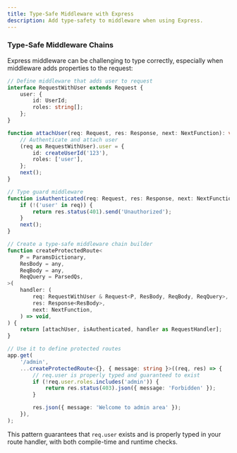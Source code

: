 ```yaml
---
title: Type-Safe Middleware with Express
description: Add type-safety to middleware when using Express.
---
```


### Type-Safe Middleware Chains

Express middleware can be challenging to type correctly, especially when middleware adds properties to the request:

```typescript
// Define middleware that adds user to request
interface RequestWithUser extends Request {
	user: {
		id: UserId;
		roles: string[];
	};
}

function attachUser(req: Request, res: Response, next: NextFunction): void {
	// Authenticate and attach user
	(req as RequestWithUser).user = {
		id: createUserId('123'),
		roles: ['user'],
	};
	next();
}

// Type guard middleware
function isAuthenticated(req: Request, res: Response, next: NextFunction): void {
	if (!('user' in req)) {
		return res.status(401).send('Unauthorized');
	}
	next();
}

// Create a type-safe middleware chain builder
function createProtectedRoute<
	P = ParamsDictionary,
	ResBody = any,
	ReqBody = any,
	ReqQuery = ParsedQs,
>(
	handler: (
		req: RequestWithUser & Request<P, ResBody, ReqBody, ReqQuery>,
		res: Response<ResBody>,
		next: NextFunction,
	) => void,
) {
	return [attachUser, isAuthenticated, handler as RequestHandler];
}

// Use it to define protected routes
app.get(
	'/admin',
	...createProtectedRoute<{}, { message: string }>((req, res) => {
		// req.user is properly typed and guaranteed to exist
		if (!req.user.roles.includes('admin')) {
			return res.status(403).json({ message: 'Forbidden' });
		}

		res.json({ message: 'Welcome to admin area' });
	}),
);
```

This pattern guarantees that `req.user` exists and is properly typed in your route handler, with both compile-time and runtime checks.
